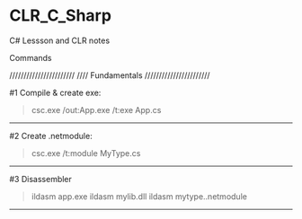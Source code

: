 # CLR_C_Sharp
C# Lessson and CLR notes 

Commands

///////////////////////
//// Fundamentals
///////////////////////

#1 Compile & create exe:  

> csc.exe  	/out:App.exe  	/t:exe	App.cs

------

#2 Create .netmodule:  

> csc.exe  	/t:module 	MyType.cs

------

#3 Disassembler

> ildasm	app.exe
> ildasm	mylib.dll
> ildasm	mytype..netmodule

------
